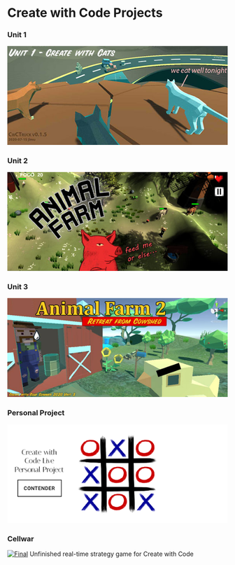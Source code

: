 # Create with Code Projects

### Unit 1
[![Unit 1](/images/unit1_splash_572x256.jpg)](CwCTruck_0_1_5/index.html)
### Unit 2
[![Unit 2](/images/af1_splash_572x256.jpg)](CwCAnimalFarm/index.html)
### Unit 3
[![Unit 3](/images/af2_splash_572x256.jpg)](CwCCowshed/index.html)
### Personal Project
[![TicTacToe](/images/tictactoe_splash_572x256.png)](https://connect.unity.com/p/tic-tac-toe-7)
### Cellwar
[![Final](/images/cellwar_splash_572x256.jpg)](CwCCowshed/index.html)
Unfinished real-time strategy game for Create with Code
